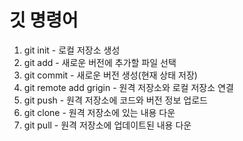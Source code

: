 # 깃 명령어
1. git init - 로컬 저장소 생성
2. git add - 새로운 버전에 추가할 파일 선택
3. git commit - 새로운 버전 생성(현재 상태 저장)
4. git remote add grigin - 원격 저장소와 로컬 저장소 연결
5. git push - 원격 저장소에 코드와 버전 정보 업로드
6. git clone - 원격 저장소에 있는 내용 다운
7. git pull - 원격 저장소에 업데이트된 내용 다운